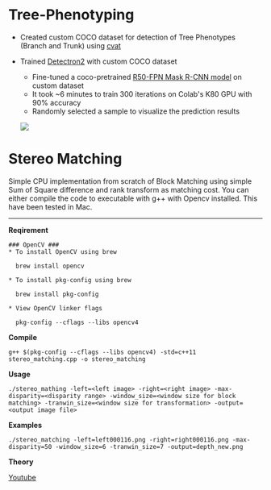 # Tree-Phenotyping
* Created custom COCO dataset for detection of Tree Phenotypes (Branch and Trunk) using [cvat](https://cvat.org)
* Trained [Detectron2](https://github.com/facebookresearch/detectron2) with custom COCO dataset
  * Fine-tuned a coco-pretrained [R50-FPN Mask R-CNN model](https://github.com/facebookresearch/detectron2/blob/master/configs/COCO-InstanceSegmentation/mask_rcnn_R_50_FPN_3x.yaml) on custom dataset
  * It took ~6 minutes to train 300 iterations on Colab's K80 GPU with 90% accuracy
  * Randomly selected a sample to visualize the prediction results
  
  [![](https://img.shields.io/badge/Notebook-Run_in_Colab-EE4C2C?logo=PyTorch)](https://colab.research.google.com/drive/1FIHlN1xKRe8ufO0k42GvL_SqD06pAdp7)
  
# Stereo Matching 
Simple CPU implementation from scratch of Block Matching using simple Sum of Square difference and rank transform as matching cost. 
You can either compile the code to executable with g++ with Opencv installed. This have been tested in Mac.    

---
**Reqirement**

    ### OpenCV ###
    * To install OpenCV using brew
    
      brew install opencv
    
    * To install pkg-config using brew
    
      brew install pkg-config
    
    * View OpenCV linker flags
    
      pkg-config --cflags --libs opencv4
    

**Compile**

    g++ $(pkg-config --cflags --libs opencv4) -std=c++11 stereo_matching.cpp -o stereo_matching 

**Usage**

    ./stereo_mathing -left=<left image> -right=<right image> -max-disparity=<disparity range> -window_size=<window size for block matching> -tranwin_size=<window size for transformation> -output=<output image file> 

**Examples**

    ./stereo_matching -left=left000116.png -right=right000116.png -max-disparity=50 -window_size=6 -tranwin_size=7 -output=depth_new.png


**Theory**

[Youtube](https://www.youtube.com/watch?v=jzis4WE3Vc8&ab_channel=UCFCRCV)

